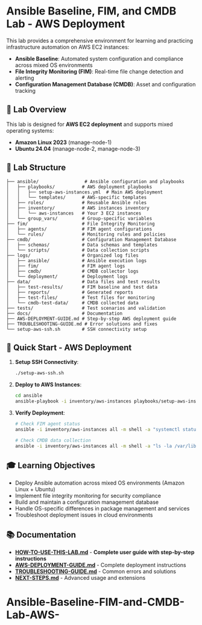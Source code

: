 # Ansible Baseline, FIM, and CMDB Lab - AWS Deployment

This lab provides a comprehensive environment for learning and practicing infrastructure automation on AWS EC2 instances:
- **Ansible Baseline**: Automated system configuration and compliance across mixed OS environments
- **File Integrity Monitoring (FIM)**: Real-time file change detection and alerting
- **Configuration Management Database (CMDB)**: Asset and configuration tracking

## 🎯 Lab Overview

This lab is designed for **AWS EC2 deployment** and supports mixed operating systems:
- **Amazon Linux 2023** (manage-node-1)
- **Ubuntu 24.04** (manage-node-2, manage-node-3)

## 📁 Lab Structure

```
├── ansible/                 # Ansible configuration and playbooks
│   ├── playbooks/          # AWS deployment playbooks
│   │   ├── setup-aws-instances.yml  # Main AWS deployment
│   │   └── templates/      # AWS-specific templates
│   ├── roles/              # Reusable Ansible roles
│   ├── inventory/          # AWS instances inventory
│   │   └── aws-instances   # Your 3 EC2 instances
│   └── group_vars/         # Group-specific variables
├── fim/                    # File Integrity Monitoring
│   ├── agents/             # FIM agent configurations
│   └── rules/              # Monitoring rules and policies
├── cmdb/                   # Configuration Management Database
│   ├── schemas/            # Data schemas and templates
│   └── scripts/            # Data collection scripts
├── logs/                   # Organized log files
│   ├── ansible/            # Ansible execution logs
│   ├── fim/                # FIM agent logs
│   ├── cmdb/               # CMDB collector logs
│   └── deployment/         # Deployment logs
├── data/                   # Data files and test results
│   ├── test-results/       # FIM baseline and test data
│   ├── reports/            # Generated reports
│   ├── test-files/         # Test files for monitoring
│   └── cmdb-test-data/     # CMDB collected data
├── tests/                  # Test scenarios and validation
├── docs/                   # Documentation
├── AWS-DEPLOYMENT-GUIDE.md # Step-by-step AWS deployment guide
├── TROUBLESHOOTING-GUIDE.md # Error solutions and fixes
└── setup-aws-ssh.sh        # SSH connectivity setup
```

## 🚀 Quick Start - AWS Deployment

1. **Setup SSH Connectivity**:
   ```bash
   ./setup-aws-ssh.sh
   ```

2. **Deploy to AWS Instances**:
   ```bash
   cd ansible
   ansible-playbook -i inventory/aws-instances playbooks/setup-aws-instances.yml
   ```

3. **Verify Deployment**:
   ```bash
   # Check FIM agent status
   ansible -i inventory/aws-instances all -m shell -a "systemctl status fim-agent"
   
   # Check CMDB data collection
   ansible -i inventory/aws-instances all -m shell -a "ls -la /var/lib/cmdb/data/"
   ```

## 🎓 Learning Objectives

- Deploy Ansible automation across mixed OS environments (Amazon Linux + Ubuntu)
- Implement file integrity monitoring for security compliance
- Build and maintain a configuration management database
- Handle OS-specific differences in package management and services
- Troubleshoot deployment issues in cloud environments

## 📚 Documentation

- **[HOW-TO-USE-THIS-LAB.md](HOW-TO-USE-THIS-LAB.md)** - **Complete user guide with step-by-step instructions**
- **[AWS-DEPLOYMENT-GUIDE.md](AWS-DEPLOYMENT-GUIDE.md)** - Complete deployment instructions
- **[TROUBLESHOOTING-GUIDE.md](TROUBLESHOOTING-GUIDE.md)** - Common errors and solutions
- **[NEXT-STEPS.md](NEXT-STEPS.md)** - Advanced usage and extensions

# Ansible-Baseline-FIM-and-CMDB-Lab-AWS-
